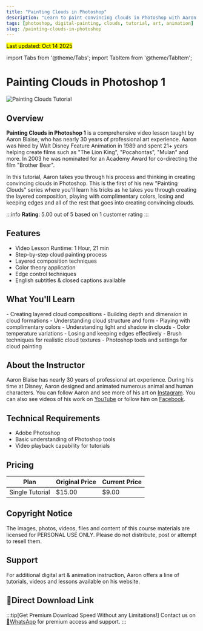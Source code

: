 ```yaml
---
title: "Painting Clouds in Photoshop"
description: "Learn to paint convincing clouds in Photoshop with Aaron Blaise, former Disney artist with nearly 30 years of professional art experience."
tags: [photoshop, digital-painting, clouds, tutorial, art, animation]
slug: /painting-clouds-in-photoshop
---
```


<mark> Last updated: Oct 14 2025 </mark>

import Tabs from '@theme/Tabs';
import TabItem from '@theme/TabItem';

# Painting Clouds in Photoshop 1


![Painting Clouds Tutorial](https://creatureartteacher.com/wp-content/uploads/2014/02/Aaron-Blaise-Demo-How-To-Paint-Clouds-525x350.jpg)

## Overview

**Painting Clouds in Photoshop 1** is a comprehensive video lesson taught by Aaron Blaise, who has nearly 30 years of professional art experience. Aaron was hired by Walt Disney Feature Animation in 1989 and spent 21+ years helping create films such as "The Lion King", "Pocahontas", "Mulan" and more. In 2003 he was nominated for an Academy Award for co-directing the film "Brother Bear".

In this tutorial, Aaron takes you through his process and thinking in creating convincing clouds in Photoshop. This is the first of his new "Painting Clouds" series where you'll learn his tricks as he takes you through creating the layered composition, playing with complimentary colors, losing and keeping edges and all of the rest that goes into creating convincing clouds.

:::info
**Rating**: 5.00 out of 5 based on 1 customer rating
:::

## Features

- Video Lesson Runtime: 1 Hour, 21 min
- Step-by-step cloud painting process
- Layered composition techniques
- Color theory application
- Edge control techniques
- English subtitles & closed captions available

## What You'll Learn

<Tabs>
<TabItem value="composition" label="Composition">
- Creating layered cloud compositions
- Building depth and dimension in cloud formations
- Understanding cloud structure and form
</TabItem>
<TabItem value="color" label="Color Theory">
- Playing with complimentary colors
- Understanding light and shadow in clouds
- Color temperature variations
</TabItem>
<TabItem value="technique" label="Techniques">
- Losing and keeping edges effectively
- Brush techniques for realistic cloud textures
- Photoshop tools and settings for cloud painting
</TabItem>
</Tabs>

## About the Instructor

Aaron Blaise has nearly 30 years of professional art experience. During his time at Disney, Aaron designed and animated numerous animal and human characters. You can follow Aaron and see more of his art on [Instagram](https://instagram.com/AaronBlaiseArt). You can also see videos of his work on [YouTube](https://youtube.com/AaronBlaiseArt) or follow him on [Facebook](https://facebook.com/TheArtofAaronBlaise).

## Technical Requirements

- Adobe Photoshop
- Basic understanding of Photoshop tools
- Video playback capability for tutorials

## Pricing

| Plan | Original Price | Current Price |
|------|----------------|---------------|
| Single Tutorial | $15.00 | $9.00 |

## Copyright Notice

The images, photos, videos, files and content of this course materials are licensed for PERSONAL USE ONLY. Please do not distribute, post or attempt to resell them.

## Support

For additional digital art & animation instruction, Aaron offers a line of tutorials, videos and lessons available on his website.

## 🚀Direct Download Link
:::tip[Get Premium Download Speed Without any Limitations!]
Contact us on [💬WhatsApp](https://wa.me/+8613237610083) for premium  access and support.
:::
